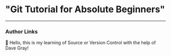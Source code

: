 # "Git Tutorial for Absolute Beginners"

---

### Author Links

👋 Hello, this is my learning of Source or Version Control with the help of  Dave Gray!